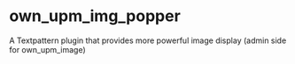 # own_upm_img_popper
A Textpattern plugin that provides more powerful image display (admin side for own_upm_image)

